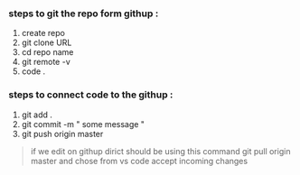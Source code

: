 ### steps to git the repo form githup :

1. create repo
2. git clone URL
3. cd repo name
4. git remote -v
5. code .

### steps to connect code to the githup :

1. git add .
2. git commit -m " some message  "
3. git push origin master

> if we edit on githup dirict should be using this command 
  git pull origin master 
  and chose from vs code accept incoming changes  
